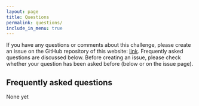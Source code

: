 ```yaml
---
layout: page
title: Questions
permalink: questions/
include_in_menu: true
---
```


If you have any questions or comments about this challenge, please create an issue on 
the GitHub repository of this website: [link](https://github.com/tomochallenge/tomochallenge.github.io/issues).
Frequently asked questions are discussed below.
Before creating an issue, please check whether your question has been asked before (below or on the issue page).

## Frequently asked questions

None yet
